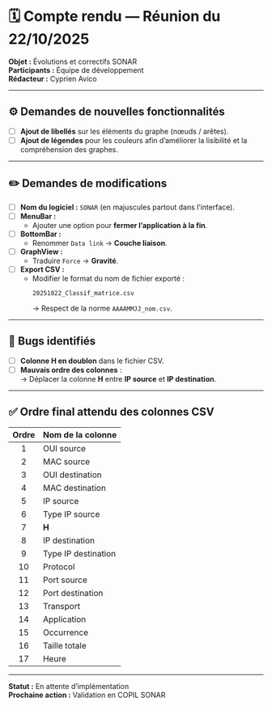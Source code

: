 # 🗓️ Compte rendu — Réunion du 22/10/2025

**Objet :** Évolutions et correctifs SONAR\
**Participants :** Équipe de développement\
**Rédacteur :** Cyprien Avico

---

## ⚙️ Demandes de nouvelles fonctionnalités

- [ ] **Ajout de libellés** sur les éléments du graphe (nœuds / arêtes).
- [ ] **Ajout de légendes** pour les couleurs afin d’améliorer la lisibilité et
      la compréhension des graphes.

---

## ✏️ Demandes de modifications

- [ ] **Nom du logiciel :** `SONAR` (en majuscules partout dans l’interface).
- [ ] **MenuBar :**
  - Ajouter une option pour **fermer l’application à la fin**.
- [ ] **BottomBar :**
  - Renommer `Data link` → **Couche liaison**.
- [ ] **GraphView :**
  - Traduire `Force` → **Gravité**.
- [ ] **Export CSV :**
  - Modifier le format du nom de fichier exporté :
    ```text
    20251022_Classif_matrice.csv
    ```
    → Respect de la norme `AAAAMMJJ_nom.csv`.

---

## 🐛 Bugs identifiés

- [ ] **Colonne H en doublon** dans le fichier CSV.
- [ ] **Mauvais ordre des colonnes** :\
      → Déplacer la colonne **H** entre **IP source** et **IP destination**.

---

## ✅ Ordre final attendu des colonnes CSV

| Ordre | Nom de la colonne   |
| :---: | :------------------ |
|   1   | OUI source          |
|   2   | MAC source          |
|   3   | OUI destination     |
|   4   | MAC destination     |
|   5   | IP source           |
|   6   | Type IP source      |
|   7   | **H**               |
|   8   | IP destination      |
|   9   | Type IP destination |
|  10   | Protocol            |
|  11   | Port source         |
|  12   | Port destination    |
|  13   | Transport           |
|  14   | Application         |
|  15   | Occurrence          |
|  16   | Taille totale       |
|  17   | Heure               |

---

**Statut :** En attente d’implémentation\
**Prochaine action :** Validation en COPIL SONAR
